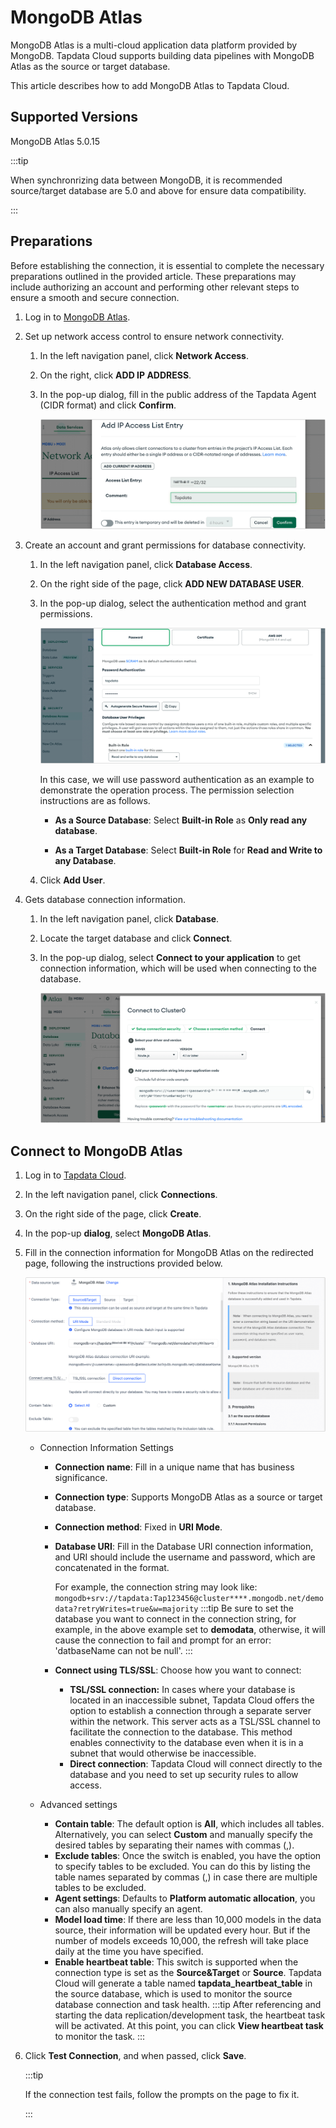 # MongoDB Atlas

MongoDB Atlas is a multi-cloud application data platform provided by MongoDB. Tapdata Cloud supports building data pipelines with MongoDB Atlas as the source or target database.

This article describes how to add MongoDB Atlas to Tapdata Cloud.


## Supported Versions

MongoDB Atlas 5.0.15

:::tip

When synchronrizing data between MongoDB, it is recommended source/target database are 5.0 and above for ensure data compatibility.

:::

## Preparations

Before establishing the connection, it is essential to complete the necessary preparations outlined in the provided article. These preparations may include authorizing an account and performing other relevant steps to ensure a smooth and secure connection.

1. Log in to [MongoDB Atlas](https://cloud.mongodb.com/v2).

2. Set up network access control to ensure network connectivity.

   1. In the left navigation panel, click **Network Access**.

   2. On the right, click **ADD IP ADDRESS**.

   3. In the pop-up dialog, fill in the public address of the Tapdata Agent (CIDR format) and click **Confirm**.

      ![Set Network Whitelist](../../images/atlas_add_ip_address.png)

3. Create an account and grant permissions for database connectivity.

   1. In the left navigation panel, click **Database Access**.

   2. On the right side of the page, click **ADD NEW DATABASE USER**.

   3. In the pop-up dialog, select the authentication method and grant permissions.

      ![Create an account and authorize](../../images/atlas_create_user.png)

      In this case, we will use password authentication as an example to demonstrate the operation process. The permission selection instructions are as follows.

      * **As a Source Database**: Select **Built-in Role** as **Only read any database**.

      * **As a Target Database**: Select **Built-in Role** for **Read and Write to any Database**.

   4. Click **Add User**.

4. Gets database connection information.

   1. In the left navigation panel, click **Database**.

   2. Locate the target database and click **Connect**.

   3. In the pop-up dialog, select **Connect to your application** to get connection information, which will be used when connecting to the database.

      ![Get Connection Information](../../images/atlas_obtain_connection.png)

## Connect to MongoDB Atlas

1. Log in to [Tapdata Cloud](https://cloud.tapdata.io/).

2. In the left navigation panel, click **Connections**.

3. On the right side of the page, click **Create**.

4. In the pop-up **dialog**, select **MongoDB Atlas**.

5. Fill in the connection information for MongoDB Atlas on the redirected page, following the instructions provided below.

   ![MongoDB Connection Example](../../images/mongodb_atlas_connection_setting.png)

   * Connection Information Settings

      * **Connection name**: Fill in a unique name that has business significance.

      * **Connection type**: Supports MongoDB Atlas as a source or target database.

      * **Connection method**: Fixed in **URI Mode**.

      * **Database URI**: Fill in the Database URI connection information, and URI should include the username and password, which are concatenated in the format.

        For example, the connection string may look like: ` mongodb+srv://tapdata:Tap123456@cluster****.mongodb.net/demodata?retryWrites=true&w=majority`
        :::tip
        Be sure to set the database you want to connect in the connection string, for example, in the above example set to **demodata**, otherwise, it will cause the connection to fail and prompt for an error: 'datbaseName can not be null'.
        :::

      * **Connect using TLS/SSL**: Choose how you want to connect:

         * **TSL/SSL connection:** In cases where your database is located in an inaccessible subnet, Tapdata Cloud offers the option to establish a connection through a separate server within the network. This server acts as a TSL/SSL channel to facilitate the connection to the database. This method enables connectivity to the database even when it is in a subnet that would otherwise be inaccessible.
         * **Direct connection**: Tapdata Cloud will connect directly to the database and you need to set up security rules to allow access.

   * Advanced settings
      * **Contain table**: The default option is **All**, which includes all tables. Alternatively, you can select **Custom** and manually specify the desired tables by separating their names with commas (,).
      * **Exclude tables**: Once the switch is enabled, you have the option to specify tables to be excluded. You can do this by listing the table names separated by commas (,) in case there are multiple tables to be excluded.
      * **Agent settings**: Defaults to **Platform automatic allocation**, you can also manually specify an agent.
      * **Model load time**: If there are less than 10,000 models in the data source, their information will be updated every hour. But if the number of models exceeds 10,000, the refresh will take place daily at the time you have specified.
      * **Enable heartbeat table**: This switch is supported when the connection type is set as the **Source&Target** or **Source**. Tapdata Cloud will generate a table named **tapdata_heartbeat_table** in the source database, which is used to monitor the source database connection and task health.
        :::tip
        After referencing and starting the data replication/development task, the heartbeat task will be activated. At this point, you can click **View heartbeat task** to monitor the task.
        :::

6. Click **Test Connection**, and when passed, click **Save**.

   :::tip

   If the connection test fails, follow the prompts on the page to fix it.

   :::
